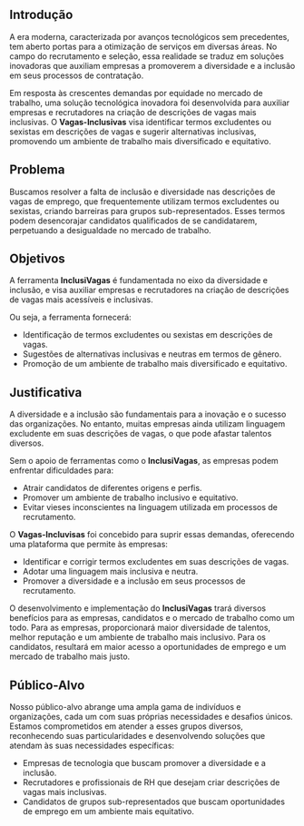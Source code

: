 ## Introdução  
A era moderna, caracterizada por avanços tecnológicos sem precedentes, tem aberto portas para a otimização de serviços em diversas áreas. No campo do recrutamento e seleção, essa realidade se traduz em soluções inovadoras que auxiliam empresas a promoverem a diversidade e a inclusão em seus processos de contratação.  

Em resposta às crescentes demandas por equidade no mercado de trabalho, uma solução tecnológica inovadora foi desenvolvida para auxiliar empresas e recrutadores na criação de descrições de vagas mais inclusivas. O **Vagas-Inclusivas** visa identificar termos excludentes ou sexistas em descrições de vagas e sugerir alternativas inclusivas, promovendo um ambiente de trabalho mais diversificado e equitativo.  

## Problema  
Buscamos resolver a falta de inclusão e diversidade nas descrições de vagas de emprego, que frequentemente utilizam termos excludentes ou sexistas, criando barreiras para grupos sub-representados. Esses termos podem desencorajar candidatos qualificados de se candidatarem, perpetuando a desigualdade no mercado de trabalho.  

## Objetivos  
A ferramenta **InclusiVagas** é fundamentada no eixo da diversidade e inclusão, e visa auxiliar empresas e recrutadores na criação de descrições de vagas mais acessíveis e inclusivas.  

Ou seja, a ferramenta fornecerá:  
- Identificação de termos excludentes ou sexistas em descrições de vagas.  
- Sugestões de alternativas inclusivas e neutras em termos de gênero.  
- Promoção de um ambiente de trabalho mais diversificado e equitativo.  

## Justificativa  
A diversidade e a inclusão são fundamentais para a inovação e o sucesso das organizações. No entanto, muitas empresas ainda utilizam linguagem excludente em suas descrições de vagas, o que pode afastar talentos diversos.  

Sem o apoio de ferramentas como o **InclusiVagas**, as empresas podem enfrentar dificuldades para:  
- Atrair candidatos de diferentes origens e perfis.  
- Promover um ambiente de trabalho inclusivo e equitativo.  
- Evitar vieses inconscientes na linguagem utilizada em processos de recrutamento.  

O **Vagas-Incluvisas** foi concebido para suprir essas demandas, oferecendo uma plataforma que permite às empresas:  
- Identificar e corrigir termos excludentes em suas descrições de vagas.  
- Adotar uma linguagem mais inclusiva e neutra.  
- Promover a diversidade e a inclusão em seus processos de recrutamento.  

O desenvolvimento e implementação do **InclusiVagas** trará diversos benefícios para as empresas, candidatos e o mercado de trabalho como um todo. Para as empresas, proporcionará maior diversidade de talentos, melhor reputação e um ambiente de trabalho mais inclusivo. Para os candidatos, resultará em maior acesso a oportunidades de emprego e um mercado de trabalho mais justo.  

## Público-Alvo  
Nosso público-alvo abrange uma ampla gama de indivíduos e organizações, cada um com suas próprias necessidades e desafios únicos. Estamos comprometidos em atender a esses grupos diversos, reconhecendo suas particularidades e desenvolvendo soluções que atendam às suas necessidades específicas:  
- Empresas de tecnologia que buscam promover a diversidade e a inclusão.  
- Recrutadores e profissionais de RH que desejam criar descrições de vagas mais inclusivas.  
- Candidatos de grupos sub-representados que buscam oportunidades de emprego em um ambiente mais equitativo.
